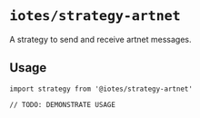 # `iotes/strategy-artnet`

A strategy to send and receive artnet messages.

## Usage

```
import strategy from '@iotes/strategy-artnet'

// TODO: DEMONSTRATE USAGE
```